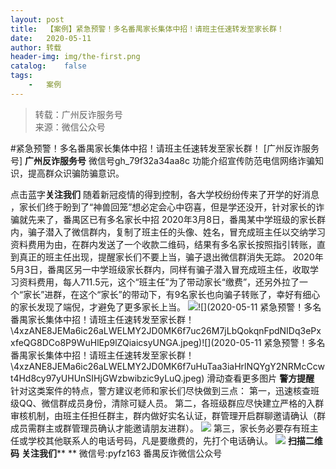 ```yaml
---
layout:	post
title:	【案例】紧急预警！多名番禺家长集体中招！请班主任速转发至家长群！
date:	2020-05-11
author:	转载
header-img:	img/the-first.png
catalog:	false
tags:
	-	案例
---
```


<blockquote><p>转载：广州反诈服务号<br>
来源：微信公众号</p></blockquote>

#紧急预警！多名番禺家长集体中招！请班主任速转发至家长群！
[广州反诈服务号]
**广州反诈服务号**
微信号gh_79f32a34aa8c
功能介绍宣传防范电信网络诈骗知识，提高群众识骗防骗意识。

点击蓝字**关注我们**
随着新冠疫情的得到控制，各大学校纷纷传来了开学的好消息
，家长们终于盼到了“神兽回笼”想必定会心中窃喜，但是学还没开，针对家长的诈骗就先来了，番禺区已有多名家长中招
2020年3月8日，番禺某中学班级的家长群内，骗子潜入了微信群内，复制了班主任的头像、姓名，冒充成班主任以交纳学习资料费用为由，在群内发送了一个收款二维码，结果有多名家长按照指引转账，直到真正的班主任出现，提醒家长们不要上当，骗子退出微信群消失无踪。
2020年5月3日，番禺区另一中学班级家长群内，同样有骗子潜入冒充成班主任，收取学习资料费用，每人711.5元，这个“班主任”为了带动家长“缴费”，还另外拉了一个“家长”进群，在这个“家长”的带动下，有9名家长也向骗子转账了，幸好有细心的家长发现了端倪，才避免了更多家长上当。
![]({{site.baseurl}}/postimg/4xzANE8JEMa6ic26aLWELMY2JD0MK6f7uEpzI1Os1BEopsL4qQGKoe8kDbibaSQJtP3ZUWGVwDheibjrxTd17QfJw.jpeg)![](2020-05-11
紧急预警！多名番禺家长集体中招！请班主任速转发至家长群！\\4xzANE8JEMa6ic26aLWELMY2JD0MK6f7uc26M7jLbQokqnFpdNIDq3ePxxfeQG8DCo8P9WuHlEp9lZQiaicsyUNGA.jpeg)![](2020-05-11
紧急预警！多名番禺家长集体中招！请班主任速转发至家长群！\\4xzANE8JEMa6ic26aLWELMY2JD0MK6f7uHuTaa3iaHrlNQYgY2NRMcCcwt4Hd8cy97yUHUnSIHjGWzbwibzic9yLuQ.jpeg)
滑动查看更多图片
**警方提醒**
针对这类案件的特点，警方建议老师和家长们尽快做到三点：
第一，迅速核查班级QQ、微信群成员身份，清除可疑人员。
第二，各班级群应尽快建立严格的入群审核机制，由班主任担任群主，群内做好实名认证，群管理开启群聊邀请确认（群成员需群主或群管理员确认才能邀请朋友进群）。
![]({{site.baseurl}}/postimg/4xzANE8JEMa6ic26aLWELMY2JD0MK6f7u2znnk6HnU0VjWIOs8CoQicxGUibKAKAX2p5nyHyXhYIn0bJglKbOMiaWg.jpeg)
第三，家长务必要存有班主任或学校其他联系人的电话号码，凡是要缴费的，先打个电话确认。
![]({{site.baseurl}}/postimg/4xzANE8JEMa6ic26aLWELMY2JD0MK6f7uut5yyHZ7w1S9ynF50ON87ssKF8esxkgXIjhNq6ibjCHteJZjibUbRLyA.jpeg)
**扫描二维码**
**关注我们****
**
微信号:pyfz163
番禺反诈微信公众号
